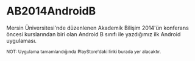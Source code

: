 <h1>AB2014AndroidB</h1>

Mersin Üniversitesi'nde düzenlenen Akademik Bilişim 2014'ün konferans öncesi kurslarından biri olan Android B sınıfı ile yazdığımız ilk Android uygulaması.

<small>NOT: Uygulama tamamlandığında PlayStore'daki linki burada yer alacaktır.</small>
